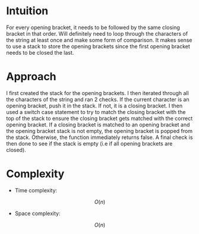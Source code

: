 # Intuition
<!-- Describe your first thoughts on how to solve this problem. -->
For every opening bracket, it needs to be followed by the same closing bracket in that order. Will definitely need to loop through the characters of the string at least once and make some form of comparison. It makes sense to use a stack to store the opening brackets since the first opening bracket needs to be closed the last.

# Approach
<!-- Describe your approach to solving the problem. -->
I first created the stack for the opening brackets. I then iterated through all the characters of the string and ran 2 checks. If the current character is an opening bracket, push it in the stack. If not, it is a closing bracket. I then used a switch case statement to try to match the closing bracket with the top of the stack to ensure the closing bracket gets matched with the correct opening bracket. If a closing bracket is matched to an opening bracket and the opening bracket stack is not empty, the opening bracket is popped from the stack. Otherwise, the function immediately returns false. A final check is then done to see if the stack is empty (i.e if all opening brackets are closed).

# Complexity
- Time complexity:
<!-- Add your time complexity here, e.g. $$O(n)$$ -->
$$O(n)$$

- Space complexity:
<!-- Add your space complexity here, e.g. $$O(n)$$ -->
$$O(n)$$